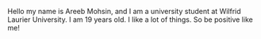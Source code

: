 Hello my name is Areeb Mohsin, and I am a university student at Wilfrid Laurier University. 
I am 19 years old. I like a lot of things. So be positive like me!